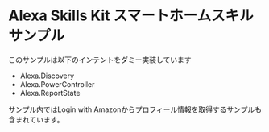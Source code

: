 # Alexa Skills Kit スマートホームスキルサンプル


このサンプルは以下のインテントをダミー実装しています

- Alexa.Discovery
- Alexa.PowerController
- Alexa.ReportState

サンプル内ではLogin with Amazonからプロフィール情報を取得するサンプルも含まれています。